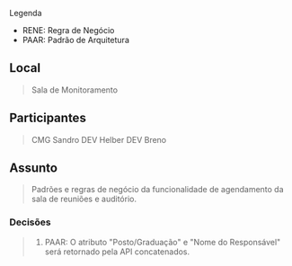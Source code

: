 Legenda
- RENE: Regra de Negócio
- PAAR: Padrão de Arquitetura

## Local
>    Sala de Monitoramento

## Participantes
> CMG   Sandro
> DEV   Helber
> DEV   Breno

## Assunto
> Padrões e regras de negócio da funcionalidade de agendamento da sala de reuniões e auditório.

### Decisões
> 1. PAAR: O atributo "Posto/Graduação" e "Nome do Responsável" será retornado pela API concatenados.
